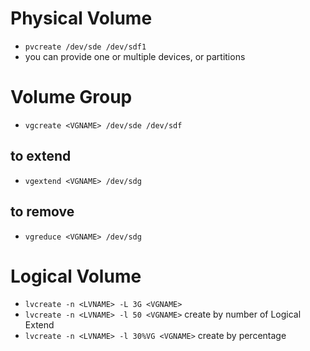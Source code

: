 # Physical Volume
- `pvcreate /dev/sde /dev/sdf1`
- you can provide one or multiple devices, or partitions

# Volume Group
- `vgcreate <VGNAME> /dev/sde /dev/sdf`
## to extend
- `vgextend <VGNAME> /dev/sdg`
## to remove
- `vgreduce <VGNAME> /dev/sdg`

# Logical Volume
- `lvcreate -n <LVNAME> -L 3G <VGNAME>`
- `lvcreate -n <LVNAME> -l 50 <VGNAME>` create by number of Logical Extend
- `lvcreate -n <LVNAME> -l 30%VG <VGNAME>` create by percentage
